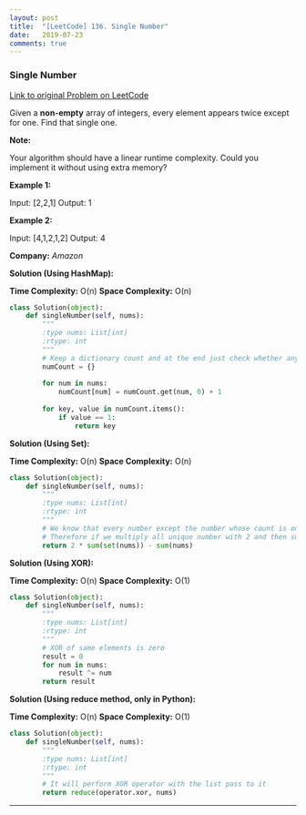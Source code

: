```yaml
---
layout: post
title:  "[LeetCode] 136. Single Number"
date:   2019-07-23
comments: true
---
```


### Single Number
 
[Link to original Problem on LeetCode](https://leetcode.com/problems/single-number/)

Given a **non-empty** array of integers, every element appears twice except for one. Find that single one.

**Note:**

Your algorithm should have a linear runtime complexity. Could you implement it without using extra memory?

**Example 1:**

Input: [2,2,1]
Output: 1

**Example 2:**

Input: [4,1,2,1,2]
Output: 4

**Company:**
*Amazon*


**Solution (Using HashMap):**

**Time Complexity:** O(n)
**Space Complexity:** O(n)

```python
class Solution(object):
    def singleNumber(self, nums):
        """
        :type nums: List[int]
        :rtype: int
        """
        # Keep a dictionary count and at the end just check whether any number has a count of 1
        numCount = {}
        
        for num in nums:
            numCount[num] = numCount.get(num, 0) + 1
            
        for key, value in numCount.items():
            if value == 1:
                return key
```

**Solution (Using Set):**

**Time Complexity:** O(n)
**Space Complexity:** O(n)

```python
class Solution(object):
    def singleNumber(self, nums):
        """
        :type nums: List[int]
        :rtype: int
        """
        # We know that every number except the number whose count is one is repeated twice
        # Therefore if we multiply all unique number with 2 and then subtract it with the sum of the list we should get our desire output
        return 2 * sum(set(nums)) - sum(nums)
```

**Solution (Using XOR):**

**Time Complexity:** O(n)
**Space Complexity:** O(1)

```python
class Solution(object):
    def singleNumber(self, nums):
        """
        :type nums: List[int]
        :rtype: int
        """
        # XOR of same elements is zero
        result = 0
        for num in nums:
            result ^= num
        return result
```

**Solution (Using reduce method, only in Python):**

**Time Complexity:** O(n)
**Space Complexity:** O(1)

```python
class Solution(object):
    def singleNumber(self, nums):
        """
        :type nums: List[int]
        :rtype: int
        """
        # It will perform XOR operator with the list pass to it
        return reduce(operator.xor, nums)
```

<hr><br />
